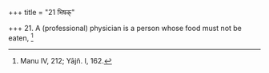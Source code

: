 +++
title = "21 भिषक्"

+++
21. A (professional) physician is a person whose food must not be eaten, [^13] 


[^13]:  Manu IV, 212; Yājñ. I, 162.
